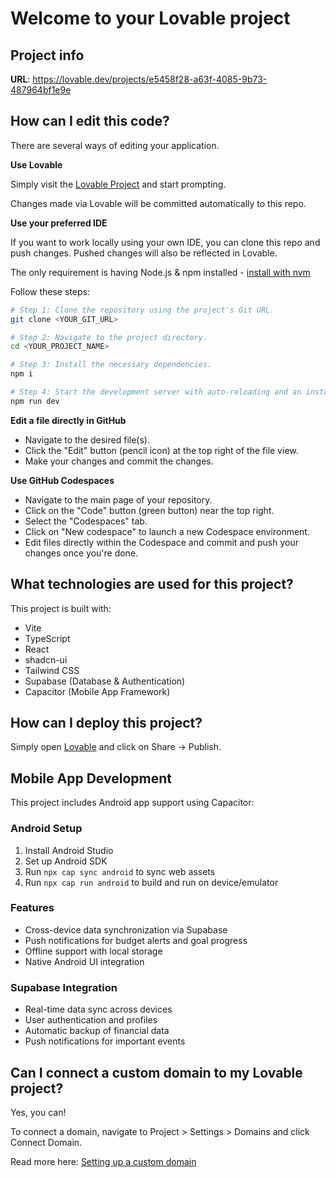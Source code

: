 # Welcome to your Lovable project

## Project info

**URL**: https://lovable.dev/projects/e5458f28-a63f-4085-9b73-487964bf1e9e

## How can I edit this code?

There are several ways of editing your application.

**Use Lovable**

Simply visit the [Lovable Project](https://lovable.dev/projects/e5458f28-a63f-4085-9b73-487964bf1e9e) and start prompting.

Changes made via Lovable will be committed automatically to this repo.

**Use your preferred IDE**

If you want to work locally using your own IDE, you can clone this repo and push changes. Pushed changes will also be reflected in Lovable.

The only requirement is having Node.js & npm installed - [install with nvm](https://github.com/nvm-sh/nvm#installing-and-updating)

Follow these steps:

```sh
# Step 1: Clone the repository using the project's Git URL.
git clone <YOUR_GIT_URL>

# Step 2: Navigate to the project directory.
cd <YOUR_PROJECT_NAME>

# Step 3: Install the necessary dependencies.
npm i

# Step 4: Start the development server with auto-reloading and an instant preview.
npm run dev
```

**Edit a file directly in GitHub**

- Navigate to the desired file(s).
- Click the "Edit" button (pencil icon) at the top right of the file view.
- Make your changes and commit the changes.

**Use GitHub Codespaces**

- Navigate to the main page of your repository.
- Click on the "Code" button (green button) near the top right.
- Select the "Codespaces" tab.
- Click on "New codespace" to launch a new Codespace environment.
- Edit files directly within the Codespace and commit and push your changes once you're done.

## What technologies are used for this project?

This project is built with:

- Vite
- TypeScript
- React
- shadcn-ui
- Tailwind CSS
- Supabase (Database & Authentication)
- Capacitor (Mobile App Framework)

## How can I deploy this project?

Simply open [Lovable](https://lovable.dev/projects/e5458f28-a63f-4085-9b73-487964bf1e9e) and click on Share -> Publish.

## Mobile App Development

This project includes Android app support using Capacitor:

### Android Setup
1. Install Android Studio
2. Set up Android SDK
3. Run `npx cap sync android` to sync web assets
4. Run `npx cap run android` to build and run on device/emulator

### Features
- Cross-device data synchronization via Supabase
- Push notifications for budget alerts and goal progress
- Offline support with local storage
- Native Android UI integration

### Supabase Integration
- Real-time data sync across devices
- User authentication and profiles
- Automatic backup of financial data
- Push notifications for important events

## Can I connect a custom domain to my Lovable project?

Yes, you can!

To connect a domain, navigate to Project > Settings > Domains and click Connect Domain.

Read more here: [Setting up a custom domain](https://docs.lovable.dev/tips-tricks/custom-domain#step-by-step-guide)
